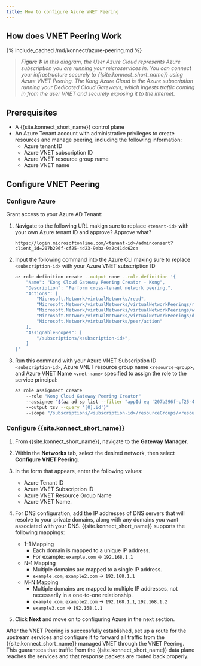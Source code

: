 ```yaml
---
title: How to configure Azure VNET Peering
---
```




## How does VNET Peering Work

{% include_cached /md/konnect/azure-peering.md %}
> _**Figure 1:** In this diagram, the User Azure Cloud represents Azure subscription you are running your microservices in. You can connect your infrastructure securely to {{site.konnect_short_name}} using Azure VNET Peering. The Kong Azure Cloud is the Azure subscription running your Dedicated Cloud Gateways, which ingests traffic coming in from the user VNET and securely exposing it to the internet._

## Prerequisites

* A {{site.konnect_short_name}} control plane
* An Azure Tenant account with administrative privileges to create resources and manage peering, including the following information:
  * Azure tenant ID
  * Azure VNET subscription ID
  * Azure VNET resource group name
  * Azure VNET name


## Configure VNET Peering

### Configure Azure

Grant access to your Azure AD Tenant: 

1. Navigate to the following URL makign sure to replace `<tenant-id>` with your own Azure tenant ID and approve? Approve what?

    `https://login.microsoftonline.com/<tenant-id>/adminconsent?client_id=207b296f-cf25-4d23-9eba-9a2c41dc62ca`

1. Input the following command into the Azure CLI  making sure to replace `<subscription-id>` with your Azure VNET subscription ID
    
    ```bash
    az role definition create --output none --role-definition '{
        "Name": "Kong Cloud Gateway Peering Creator - Kong",
        "Description": "Perform cross-tenant network peering.",
        "Actions": [
            "Microsoft.Network/virtualNetworks/read",
            "Microsoft.Network/virtualNetworks/virtualNetworkPeerings/read",
            "Microsoft.Network/virtualNetworks/virtualNetworkPeerings/write",
            "Microsoft.Network/virtualNetworks/virtualNetworkPeerings/delete",
            "Microsoft.Network/virtualNetworks/peer/action"
        ],
        "AssignableScopes": [
            "/subscriptions/<subscription-id>",
        ]
    }'
    ```
1. Run this command with your Azure VNET Subscription ID `<subscription-id>`, Azure VNET resource group name `<resource-group>`, and Azure VNET Name `<vnet-name>` specified to assign the role to the service principal:

    ```bash
    az role assignment create
        --role "Kong Cloud Gateway Peering Creator"
        --assignee "$(az ad sp list --filter "appId eq '207b296f-cf25-4d23-9eba-9a2c41dc62ca'"
        --output tsv --query '[0].id')"
        --scope "/subscriptions/<subscription-id>/resourceGroups/<resource-group>/providers/Microsoft.Network/virtualNetworks/<vnet-name>"
    ```


### Configure {{site.konnect_short_name}}

1. From {{site.konnect_short_name}}, navigate to the **Gateway Manager**.
1. Within the **Networks** tab, select the desired network, then select **Configure VNET Peering**.
1. In the form that appears, enter the following values: 
    * Azure Tenant ID 
    * Azure VNET Subscription ID
    * Azure VNET Resource Group Name
    * Azure VNET Name.
1. For DNS configuration, add the IP addresses of DNS servers that will resolve to your private domains, along with any domains you want associated with your DNS. {{site.konnect_short_name}} supports the following mappings:

    * 1-1 Mapping
        * Each domain is mapped to a unique IP address.
        * For example: `example.com` -> `192.168.1.1`
    * N-1 Mapping
        * Multiple domains are mapped to a single IP address.
        * `example.com`, `example2.com` -> `192.168.1.1`
    * M-N Mapping
        * Multiple domains are mapped to multiple IP addresses, not necessarily in a one-to-one relationship.
        * `example.com`, `example2.com` -> `192.168.1.1`, `192.168.1.2`
        * `example3.com` -> `192.168.1.1`

1. Click **Next** and move on to configuring Azure in the next section.



After the VNET Peering is successfully established, set up a route for the upstream services and configure it to forward all traffic from the {{site.konnect_short_name}} managed VNET through the VNET Peering. This guarantees that traffic from the {{site.konnect_short_name}} data plane reaches the services and that response packets are routed back properly.

